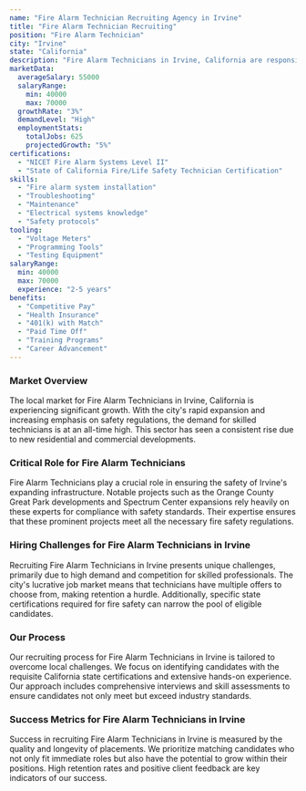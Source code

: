 ```yaml
---
name: "Fire Alarm Technician Recruiting Agency in Irvine"
title: "Fire Alarm Technician Recruiting"
position: "Fire Alarm Technician"
city: "Irvine"
state: "California"
description: "Fire Alarm Technicians in Irvine, California are responsible for installing, repairing, and maintaining fire alarm systems to ensure they function properly in case of emergency."
marketData:
  averageSalary: 55000
  salaryRange:
    min: 40000
    max: 70000
  growthRate: "3%"
  demandLevel: "High"
  employmentStats:
    totalJobs: 625
    projectedGrowth: "5%"
certifications:
  - "NICET Fire Alarm Systems Level II"
  - "State of California Fire/Life Safety Technician Certification"
skills:
  - "Fire alarm system installation"
  - "Troubleshooting"
  - "Maintenance"
  - "Electrical systems knowledge"
  - "Safety protocols"
tooling:
  - "Voltage Meters"
  - "Programming Tools"
  - "Testing Equipment"
salaryRange:
  min: 40000
  max: 70000
  experience: "2-5 years"
benefits:
  - "Competitive Pay"
  - "Health Insurance"
  - "401(k) with Match"
  - "Paid Time Off"
  - "Training Programs"
  - "Career Advancement"
---
```


### Market Overview
The local market for Fire Alarm Technicians in Irvine, California is experiencing significant growth. With the city's rapid expansion and increasing emphasis on safety regulations, the demand for skilled technicians is at an all-time high. This sector has seen a consistent rise due to new residential and commercial developments.

### Critical Role for Fire Alarm Technicians
Fire Alarm Technicians play a crucial role in ensuring the safety of Irvine's expanding infrastructure. Notable projects such as the Orange County Great Park developments and Spectrum Center expansions rely heavily on these experts for compliance with safety standards. Their expertise ensures that these prominent projects meet all the necessary fire safety regulations.

### Hiring Challenges for Fire Alarm Technicians in Irvine
Recruiting Fire Alarm Technicians in Irvine presents unique challenges, primarily due to high demand and competition for skilled professionals. The city's lucrative job market means that technicians have multiple offers to choose from, making retention a hurdle. Additionally, specific state certifications required for fire safety can narrow the pool of eligible candidates.

### Our Process
Our recruiting process for Fire Alarm Technicians in Irvine is tailored to overcome local challenges. We focus on identifying candidates with the requisite California state certifications and extensive hands-on experience. Our approach includes comprehensive interviews and skill assessments to ensure candidates not only meet but exceed industry standards.

### Success Metrics for Fire Alarm Technicians in Irvine
Success in recruiting Fire Alarm Technicians in Irvine is measured by the quality and longevity of placements. We prioritize matching candidates who not only fit immediate roles but also have the potential to grow within their positions. High retention rates and positive client feedback are key indicators of our success.
